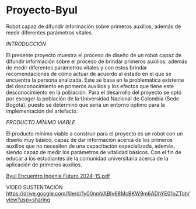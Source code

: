 # Proyecto-Byul
Robot capaz de difundir información sobre primeros auxilios, además de medir diferentes parámetros vitales.

*INTRODUCCIÓN*

El presente proyecto muestra el proceso de diseño de un robot capaz de difundir información sobre el proceso de brindar primeros auxilios, además de medir diferentes parámetros vitales y con estos brindar recomendaciones de cómo actuar de acuerdo al estado en el que se encuentra la persona analizada. Este se basa en la problemática existente del desconocimiento en primeros auxilios y los efectos que tiene este desconocimiento en la población. Para el desarrollo del proyecto se optó por escoger la población de la Universidad Nacional de Colombia (Sede Bogotá), puesto se determinó que sería un entorno óptimo para la implementación del artefacto.

*PRODUCTO MÍNIMO VIABLE*

El producto mínimo viable a construir para el proyecto es un robot con un diseño muy básico, capaz de dar información acerca de los primeros auxilios que no necesiten de una capacitación especializada, además, siendo capaz de medir los parámetros de vitalidad básicos. Con el fin de educar a los estudiantes de la comunidad universitaria acerca de la aplicación de primeros auxilios.


[Byul Encuentro Ingenia Futuro 2024-1S.pdf](https://github.com/user-attachments/files/17123102/Byul.Encuentro.Ingenia.Futuro.2024-1S.pdf)


VIDEO SUSTENTACIÓN https://drive.google.com/file/d/1y00nmVABIv68McBKW9m6ADhYE01oZToh/view?usp=sharing

